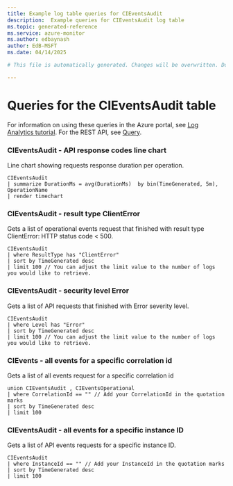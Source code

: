 ```yaml
---
title: Example log table queries for CIEventsAudit
description:  Example queries for CIEventsAudit log table
ms.topic: generated-reference
ms.service: azure-monitor
ms.author: edbaynash
author: EdB-MSFT
ms.date: 04/14/2025

# This file is automatically generated. Changes will be overwritten. Do not change this file directly. 

---
```


# Queries for the CIEventsAudit table

For information on using these queries in the Azure portal, see [Log Analytics tutorial](/azure/azure-monitor/logs/log-analytics-tutorial). For the REST API, see [Query](/azure/azure-monitor/logs/api/overview).


### CIEventsAudit - API response codes line chart  


Line chart showing requests response duration per operation.  

```query
CIEventsAudit
| summarize DurationMs = avg(DurationMs)  by bin(TimeGenerated, 5m), OperationName
| render timechart
```



### CIEventsAudit - result type ClientError  


Gets a list of operational events request that finished with result type ClientError: HTTP status code < 500.  

```query
CIEventsAudit
| where ResultType has "ClientError"
| sort by TimeGenerated desc
| limit 100 // You can adjust the limit value to the number of logs you would like to retrieve.
```



### CIEventsAudit - security level Error  


Gets a list of API requests that finished with Error severity level.  

```query
CIEventsAudit
| where Level has "Error"
| sort by TimeGenerated desc
| limit 100 // You can adjust the limit value to the number of logs you would like to retrieve.
```



### CIEvents - all events for a specific correlation id  


Gets a list of all events request for a specific correlation id  

```query
union CIEventsAudit , CIEventsOperational
| where CorrelationId == "" // Add your CorrelationId in the quotation marks
| sort by TimeGenerated desc
| limit 100
```



### CIEventsAudit - all events for a specific instance ID  


Gets a list of API events requests for a specific instance ID.  

```query
CIEventsAudit
| where InstanceId == "" // Add your InstanceId in the quotation marks
| sort by TimeGenerated desc
| limit 100
```

